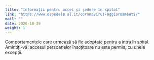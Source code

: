 ```yaml
---
title: "Informații pentru acces și ședere în spital"
link: "https://www.ospedale.al.it/coronavirus-aggiornamenti/"
mail: ""
date: 2020-10-29
weight: 1
---
```


Comportamentele care urmează să fie adoptate pentru a intra în spital.
Amintiți-vă: accesul persoanelor însoțitoare nu este permis, cu unele excepții.

